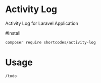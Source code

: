 # Activity Log
Activity Log for Laravel Application

#Install

    composer require shortcodes/activity-log

# Usage

    /todo